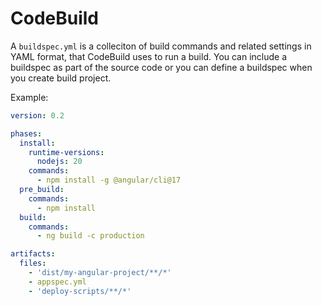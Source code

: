 # CodeBuild

A `buildspec.yml` is a colleciton of build commands and related settings in YAML format, that CodeBuild uses to run a build. You can include a buildspec as part of the source code or you can define a buildspec when you create build project. 

Example:
```yml linenums="1"
version: 0.2

phases:
  install:
    runtime-versions:
      nodejs: 20
    commands:
      - npm install -g @angular/cli@17
  pre_build:
    commands:
      - npm install
  build:
    commands:
      - ng build -c production

artifacts:
  files:
    - 'dist/my-angular-project/**/*'
    - appspec.yml
    - 'deploy-scripts/**/*'
```